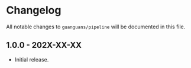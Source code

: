 # Changelog

All notable changes to `guanguans/pipeline` will be documented in this file.

## 1.0.0 - 202X-XX-XX

* Initial release.
